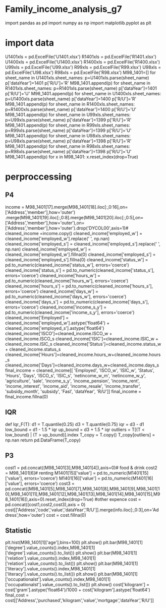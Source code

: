 # Family_income_analysis_g7
import pandas as pd
import numpy as np
import matplotlib.pyplot as plt
# import data
U1401xls = pd.ExcelFile('U1401.xlsx')
R1401xls = pd.ExcelFile('R1401.xlsx')
U1400xls = pd.ExcelFile('U1400.xlsx')
R1400xls = pd.ExcelFile('R1400.xlsx')
U99xls = pd.ExcelFile('U99.xlsx')
R99xls = pd.ExcelFile('R99.xlsx')
U98xls = pd.ExcelFile('U98.xlsx')
R98xls = pd.ExcelFile('R98.xlsx')
M98_1401=[]
for sheet_name in U1401xls.sheet_names:
    p=U1401xls.parse(sheet_name)
    p['dataYear']=1401
    p['R/U']='R'
    M98_1401.append(p)
for sheet_name in R1401xls.sheet_names:
    p=R1401xls.parse(sheet_name)
    p['dataYear']=1401
    p['R/U']='U'
    M98_1401.append(p)
for sheet_name in U1400xls.sheet_names:
    p=U1400xls.parse(sheet_name)
    p['dataYear']=1400
    p['R/U']='R'
    M98_1401.append(p)
for sheet_name in R1400xls.sheet_names:
    p=R1400xls.parse(sheet_name)
    p['dataYear']=1400
    p['R/U']='U'
    M98_1401.append(p)
for sheet_name in U99xls.sheet_names:
    p=U99xls.parse(sheet_name)
    p['dataYear']=1399
    p['R/U']='R'
    M98_1401.append(p)
for sheet_name in R99xls.sheet_names:
    p=R99xls.parse(sheet_name)
    p['dataYear']=1399
    p['R/U']='U'
    M98_1401.append(p)
for sheet_name in U98xls.sheet_names:
    p=U98xls.parse(sheet_name)
    p['dataYear']=1398
    p['R/U']='R'
    M98_1401.append(p)
for sheet_name in R98xls.sheet_names:
    p=R98xls.parse(sheet_name)
    p['dataYear']=1398
    p['R/U']='U'
    M98_1401.append(p)
for x in M98_1401:
    x.reset_index(drop=True)
# perproccessing
## P4
income = M98_1401[17].merge(M98_1401[18].iloc[:,0:16],on=['Address','member'],how='outer') \
.merge(M98_1401[19].iloc[:,0:8].merge(M98_1401[20].iloc[:,0:5],on=['Address','member'],how='outer'),on=['Address','member'],how='outer').drop('DYCOL00',axis=1)# \
cleaned_income =income.copy()
cleaned_income['employed_w'] = cleaned_income['employed_w'].replace(' ', np.nan)
cleaned_income['employed_s'] = cleaned_income['employed_s'].replace(' ', np.nan)
cleaned_income['employed_w'] = cleaned_income['employed_w'].fillna(0)
cleaned_income['employed_s'] = cleaned_income['employed_s'].fillna(0)
cleaned_income['status_w'] = pd.to_numeric(cleaned_income['status_w'], errors='coerce')
cleaned_income['status_s'] = pd.to_numeric(cleaned_income['status_s'], errors='coerce')
cleaned_income['hours_w'] = pd.to_numeric(cleaned_income['hours_w'], errors='coerce')
cleaned_income['hours_s'] = pd.to_numeric(cleaned_income['hours_s'], errors='coerce')
cleaned_income['days_w'] = pd.to_numeric(cleaned_income['days_w'], errors='coerce')
cleaned_income['days_s'] = pd.to_numeric(cleaned_income['days_s'], errors='coerce')
cleaned_income['income_s_y'] = pd.to_numeric(cleaned_income['income_s_y'], errors='coerce')
cleaned_income['Employed'] = cleaned_income['employed_w'].astype('float64') + cleaned_income['employed_s'].astype('float64')
cleaned_income['ISCO']=cleaned_income.ISCO_w + cleaned_income.ISCO_s
cleaned_income['ISIC']=cleaned_income.ISIC_w + cleaned_income.ISIC_s
cleaned_income['Status']=cleaned_income.status_w + cleaned_income.status_s
cleaned_income['Hours']=cleaned_income.hours_w+cleaned_income.hours_s
cleaned_income['Days']=cleaned_income.days_w+cleaned_income.days_s
final_income = cleaned_income[[
'Employed',
'ISCO_w',
'ISIC_w',
'Status',
'Hours',
'Days',
'ISCO_s',
'ISIC_s',
'netincome_w_m',
'netincome_w_y',
'agriculture',
'sale',
'income_s_y',
'income_pension',
'income_rent',
'income_interest',
'income_aid',
'income_resale',
'income_transfer',
'subsidy_month',
'subsidy',
'Fasl',
'dataYear',
'R/U']]
final_income = final_income.fillna(0)
## IQR
def Iqr_F(T):
    d1 = T.quantile(0.25)
    d3 = T.quantile(0.75)
    iqr = d3 - d1
    low_bound = d1 - 1.5 * iqr
    up_bound = d3 + 1.5 * iqr
    outliers = T[(T < low_bound) | (T > up_bound)].index
    T_copy = T.copy()
    T_copy[outliers] = np.nan
    return pd.DataFrame(T_copy)
## P3
cost1 = pd.concat((M98_1401[3],M98_1401[4]),axis=0)# food & drink
cost2 = M98_1401[6]# renting
M1401[15]['value'] = pd.to_numeric(M1401[15]['value'], errors='coerce')
M1401[16]['value'] = pd.to_numeric(M1401[16]['value'], errors='coerce')
cost3 = pd.concat((M98_1401[5],M98_1401[7],M98_1401[8],M98_1401[9],M98_1401[10],M98_1401[11],M98_1401[12],M98_1401[13],M98_1401[14],M98_1401[15],M98_1401[16]),axis=0).reset_index(drop=True) #other expence
cost = pd.concat((cost1,cost2,cost3),axis = 0)
cost[['Address','code','value','dataYear','R/U']].merge(info.iloc[:,0:3],on='Address',how='outer')
cost = cost.fillna(0)
## Statistic
plt.hist(M98_1401[1]['age'],bins=100)
plt.show()
plt.bar(M98_1401[1]['degree'].value_counts().index,M98_1401[1]['degree'].value_counts().to_list())
plt.show()
plt.bar(M98_1401[1]['relation'].value_counts().index,M98_1401[1]['relation'].value_counts().to_list())
plt.show()
plt.bar(M98_1401[1]['literacy'].value_counts().index,M98_1401[1]['literacy'].value_counts().to_list())
plt.show()
plt.bar(M98_1401[1]['occupationalst'].value_counts().index,M98_1401[1]['occupationalst'].value_counts().to_list())
plt.show()
cost['kilogram'] = cost['gram'].astype('float64')/1000 + cost['kilogram'].astype('float64')
final_cost = cost[['Address','purchased','kilogram','value','mortgage','dataYear','R/U']]
